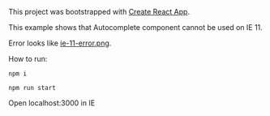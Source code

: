 This project was bootstrapped with [Create React App](https://github.com/facebookincubator/create-react-app).

This example shows that Autocomplete component cannot be used on IE 11.

Error looks like [ie-11-error.png](./docs/ie-11-error.png).

How to run:

```
npm i
```
```
npm run start
```

Open localhost:3000 in IE
